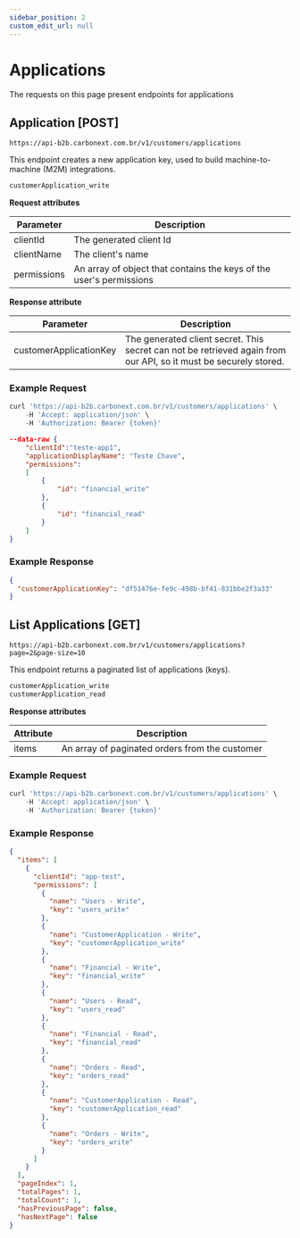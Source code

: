 ```yaml
---
sidebar_position: 2
custom_edit_url: null
---
```


# Applications

The requests on this page present endpoints for applications

## Application [POST]

`https://api-b2b.carbonext.com.br/v1/customers/applications`

This endpoint creates a new application key, used to build machine-to-machine (M2M) integrations.

```md title="Required permissions"
customerApplication_write
```

**Request attributes**

Parameter   | Description
--------- | ------
clientId | The generated client Id
clientName | The client's name
permissions | An array of object that contains the keys of the user's permissions

**Response attribute**

Parameter   | Description
--------- | ------
customerApplicationKey | The generated client secret. This secret can not be retrieved again from our API, so it must be securely stored.

### Example Request

```javascript
curl 'https://api-b2b.carbonext.com.br/v1/customers/applications' \
    -H 'Accept: application/json' \
    -H 'Authorization: Bearer {token}'
```

```json
--data-raw {
    "clientId":"teste-app1",
    "applicationDisplayName": "Teste Chave",
    "permissions":
    [
        {
            "id": "financial_write"
        },
        {
            "id": "financial_read"
        }
    ]
}
```

### Example Response

```json
{
  "customerApplicationKey": "df51476e-fe9c-498b-bf41-831bbe2f3a33"
}
```

## List Applications [GET]

`https://api-b2b.carbonext.com.br/v1/customers/applications?page=2&page-size=10`

This endpoint returns a paginated list of applications (keys).

```md title="Required permissions"
customerApplication_write
customerApplication_read
```

**Response attributes**

Attribute   | Description
--------- | ------
items | An array of paginated orders from the customer

### Example Request

```javascript
curl 'https://api-b2b.carbonext.com.br/v1/customers/applications' \
    -H 'Accept: application/json' \
    -H 'Authorization: Bearer {token}'
```

### Example Response

```json
{
  "items": [
    {
      "clientId": "app-test",
      "permissions": [
        {
          "name": "Users - Write",
          "key": "users_write"
        },
        {
          "name": "CustomerApplication - Write",
          "key": "customerApplication_write"
        },
        {
          "name": "Financial - Write",
          "key": "financial_write"
        },
        {
          "name": "Users - Read",
          "key": "users_read"
        },
        {
          "name": "Financial - Read",
          "key": "financial_read"
        },
        {
          "name": "Orders - Read",
          "key": "orders_read"
        },
        {
          "name": "CustomerApplication - Read",
          "key": "customerApplication_read"
        },
        {
          "name": "Orders - Write",
          "key": "orders_write"
        }
      ]
    }
  ],
  "pageIndex": 1,
  "totalPages": 1,
  "totalCount": 1,
  "hasPreviousPage": false,
  "hasNextPage": false
}
```
